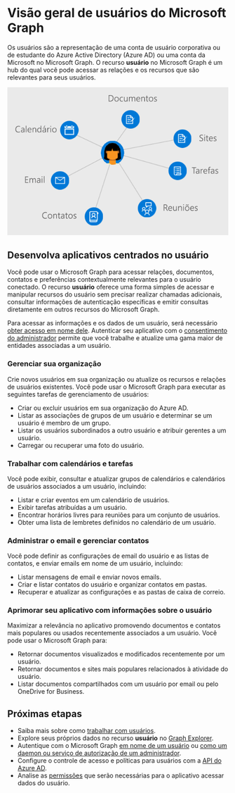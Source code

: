# <a name="overview-of-users-in-microsoft-graph"></a>Visão geral de usuários do Microsoft Graph

Os usuários são a representação de uma conta de usuário corporativa ou de estudante do Azure Active Directory (Azure AD) ou uma conta da Microsoft no Microsoft Graph. O recurso **usuário** no Microsoft Graph é um hub do qual você pode acessar as relações e os recursos que são relevantes para seus usuários.

![Diagrama mostrando um usuário conectado ao calendário, email, contatos, reuniões, tarefas, sites e documentos](images/users.png)

## <a name="develop-user-centric-applications"></a>Desenvolva aplicativos centrados no usuário

Você pode usar o Microsoft Graph para acessar relações, documentos, contatos e preferências contextualmente relevantes para o usuário conectado. O recurso **usuário** oferece uma forma simples de acessar e manipular recursos do usuário sem precisar realizar chamadas adicionais, consultar informações de autenticação específicas e emitir consultas diretamente em outros recursos do Microsoft Graph.

Para acessar as informações e os dados de um usuário, será necessário [obter acesso em nome dele](https://developer.microsoft.com/graph/docs/concepts/auth_v2_user). Autenticar seu aplicativo com o [consentimento do administrador](https://developer.microsoft.com/en-us/graph/docs/concepts/permissions_reference) permite que você trabalhe e atualize uma gama maior de entidades associadas a um usuário.

### <a name="manage-your-organization"></a>Gerenciar sua organização

Crie novos usuários em sua organização ou atualize os recursos e relações de usuários existentes. Você pode usar o Microsoft Graph para executar as seguintes tarefas de gerenciamento de usuários: 

- Criar ou excluir usuários em sua organização do Azure AD.
- Listar as associações de grupos de um usuário e determinar se um usuário é membro de um grupo.
- Listar os usuários subordinados a outro usuário e atribuir gerentes a um usuário.
- Carregar ou recuperar uma foto do usuário.

### <a name="work-with-calendars-and-tasks"></a>Trabalhar com calendários e tarefas

Você pode exibir, consultar e atualizar grupos de calendários e calendários de usuários associados a um usuário, incluindo:

- Listar e criar eventos em um calendário de usuários.
- Exibir tarefas atribuídas a um usuário.
- Encontrar horários livres para reuniões para um conjunto de usuários.
- Obter uma lista de lembretes definidos no calendário de um usuário.

### <a name="administer-mail-and-handle-contacts"></a>Administrar o email e gerenciar contatos

Você pode definir as configurações de email do usuário e as listas de contatos, e enviar emails em nome de um usuário, incluindo:

- Listar mensagens de email e enviar novos emails.
- Criar e listar contatos do usuário e organizar contatos em pastas.
- Recuperar e atualizar as configurações e as pastas de caixa de correio.

### <a name="enrich-your-app-with-user-insights"></a>Aprimorar seu aplicativo com informações sobre o usuário

Maximizar a relevância no aplicativo promovendo documentos e contatos mais populares ou usados recentemente associados a um usuário. Você pode usar o Microsoft Graph para:

- Retornar documentos visualizados e modificados recentemente por um usuário.
- Retornar documentos e sites mais populares relacionados à atividade do usuário.
- Listar documentos compartilhados com um usuário por email ou pelo OneDrive for Business.

## <a name="next-steps"></a>Próximas etapas

- Saiba mais sobre como [trabalhar com usuários](../api-reference/v1.0/resources/users.md).
- Explore seus próprios dados no recurso **usuário** no [Graph Explorer](https://developer.microsoft.com/graph/graph-explorer).
- Autentique com o Microsoft Graph [em nome de um usuário](auth_v2_user.md) ou [como um daemon ou serviço de autorização de um administrador](auth_v2_service.md).
- Configure o controle de acesso e políticas para usuários com a [API do Azure AD](../api-reference/v1.0/resources/azure_ad_overview.md).
- Analise as [permissões](permissions_reference.md) que serão necessárias para o aplicativo acessar dados do usuário. 
<!-- This isn't really a next step; let's remove to keep the list of links concise.>
- Stay up to date with Microsoft Graph [changelog](https://developer.microsoft.com/graph/docs/concepts/changelog).
-->
